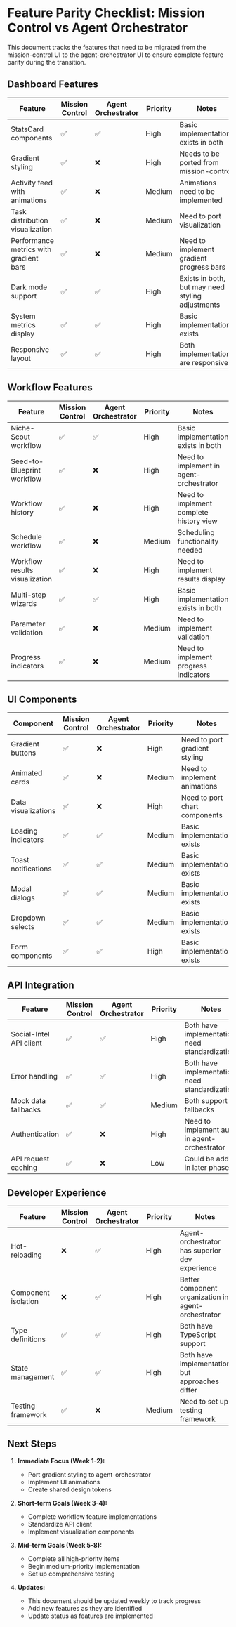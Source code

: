 # Feature Parity Checklist: Mission Control vs Agent Orchestrator

This document tracks the features that need to be migrated from the mission-control UI to the agent-orchestrator UI to ensure complete feature parity during the transition.

## Dashboard Features

| Feature | Mission Control | Agent Orchestrator | Priority | Notes |
|---------|----------------|-------------------|----------|-------|
| StatsCard components | ✅ | ✅ | High | Basic implementation exists in both |
| Gradient styling | ✅ | ❌ | High | Needs to be ported from mission-control |
| Activity feed with animations | ✅ | ❌ | Medium | Animations need to be implemented |
| Task distribution visualization | ✅ | ❌ | Medium | Need to port visualization |
| Performance metrics with gradient bars | ✅ | ❌ | Medium | Need to implement gradient progress bars |
| Dark mode support | ✅ | ✅ | High | Exists in both, but may need styling adjustments |
| System metrics display | ✅ | ✅ | High | Basic implementation exists |
| Responsive layout | ✅ | ✅ | High | Both implementations are responsive |

## Workflow Features

| Feature | Mission Control | Agent Orchestrator | Priority | Notes |
|---------|----------------|-------------------|----------|-------|
| Niche-Scout workflow | ✅ | ✅ | High | Basic implementation exists in both |
| Seed-to-Blueprint workflow | ✅ | ❌ | High | Need to implement in agent-orchestrator |
| Workflow history | ✅ | ❌ | High | Need to implement complete history view |
| Schedule workflow | ✅ | ❌ | Medium | Scheduling functionality needed |
| Workflow results visualization | ✅ | ❌ | High | Need to implement results display |
| Multi-step wizards | ✅ | ✅ | High | Basic implementation exists in both |
| Parameter validation | ✅ | ❌ | Medium | Need to implement validation |
| Progress indicators | ✅ | ❌ | Medium | Need to implement progress indicators |

## UI Components

| Component | Mission Control | Agent Orchestrator | Priority | Notes |
|-----------|----------------|-------------------|----------|-------|
| Gradient buttons | ✅ | ❌ | High | Need to port gradient styling |
| Animated cards | ✅ | ❌ | Medium | Need to implement animations |
| Data visualizations | ✅ | ❌ | High | Need to port chart components |
| Loading indicators | ✅ | ✅ | Medium | Basic implementation exists |
| Toast notifications | ✅ | ✅ | Medium | Basic implementation exists |
| Modal dialogs | ✅ | ✅ | Medium | Basic implementation exists |
| Dropdown selects | ✅ | ✅ | Medium | Basic implementation exists |
| Form components | ✅ | ✅ | High | Basic implementation exists |

## API Integration

| Feature | Mission Control | Agent Orchestrator | Priority | Notes |
|---------|----------------|-------------------|----------|-------|
| Social-Intel API client | ✅ | ✅ | High | Both have implementation, need standardization |
| Error handling | ✅ | ✅ | High | Both have implementation, need standardization |
| Mock data fallbacks | ✅ | ✅ | Medium | Both support fallbacks |
| Authentication | ✅ | ❌ | High | Need to implement auth in agent-orchestrator |
| API request caching | ✅ | ❌ | Low | Could be added in later phase |

## Developer Experience

| Feature | Mission Control | Agent Orchestrator | Priority | Notes |
|---------|----------------|-------------------|----------|-------|
| Hot-reloading | ❌ | ✅ | High | Agent-orchestrator has superior dev experience |
| Component isolation | ❌ | ✅ | High | Better component organization in agent-orchestrator |
| Type definitions | ✅ | ✅ | High | Both have TypeScript support |
| State management | ✅ | ✅ | High | Both have implementation but approaches differ |
| Testing framework | ✅ | ❌ | Medium | Need to set up testing framework |

## Next Steps

1. **Immediate Focus (Week 1-2):**
   - Port gradient styling to agent-orchestrator
   - Implement UI animations
   - Create shared design tokens

2. **Short-term Goals (Week 3-4):**
   - Complete workflow feature implementations
   - Standardize API client
   - Implement visualization components

3. **Mid-term Goals (Week 5-8):**
   - Complete all high-priority items
   - Begin medium-priority implementation
   - Set up comprehensive testing

4. **Updates:**
   - This document should be updated weekly to track progress
   - Add new features as they are identified
   - Update status as features are implemented
